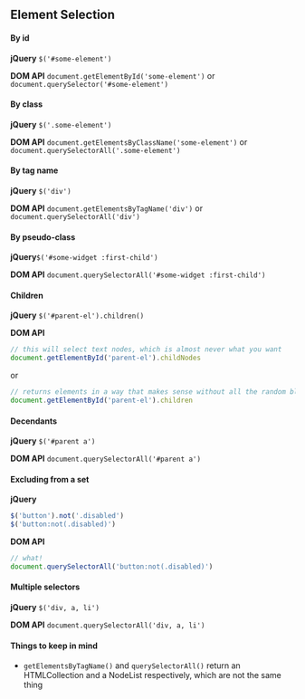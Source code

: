 
## Element Selection

#### By id
**jQuery**
`$('#some-element')`

**DOM API**
`document.getElementById('some-element')`
or `document.querySelector('#some-element')`

#### By class
**jQuery** `$('.some-element')`

**DOM API** `document.getElementsByClassName('some-element')`
or `document.querySelectorAll('.some-element')`

#### By tag name
**jQuery** `$('div')`

**DOM API** `document.getElementsByTagName('div')` or  `document.querySelectorAll('div')`

#### By pseudo-class
**jQuery**`$('#some-widget :first-child')`

**DOM API** `document.querySelectorAll('#some-widget :first-child')`

#### Children
**jQuery** `$('#parent-el').children()`

**DOM API**
```javascript
// this will select text nodes, which is almost never what you want
document.getElementById('parent-el').childNodes
```
or
```javascript
// returns elements in a way that makes sense without all the random blank text nodes
document.getElementById('parent-el').children
```

#### Decendants
**jQuery** `$('#parent a')`

**DOM API** `document.querySelectorAll('#parent a')`

#### Excluding from a set
**jQuery**
```javascript
$('button').not('.disabled')
$('button:not(.disabled)')
```
**DOM API**
```javascript
// what!
document.querySelectorAll('button:not(.disabled)')
```
#### Multiple selectors
**jQuery** `$('div, a, li')`

**DOM API** `document.querySelectorAll('div, a, li')`

#### Things to keep in mind
* `getElementsByTagName()` and `querySelectorAll()` return an HTMLCollection and a NodeList respectively, which are not the same thing
